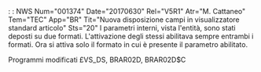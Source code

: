  :  : NWS Num="001374" Date="20170630" Rel="V5R1" Atr="M. Cattaneo" Tem="TEC" App="BR" Tit="Nuova disposizione campi in visualizzatore standard articolo" Sts="20"
I parametri interni, vista l'entità, sono stati deposti su due formati.
L'attivazione degli stessi abilitava sempre entrambi i formati.
Ora si attiva solo il formato in cui è presente il parametro abilitato.

Programmi modificati
£VS_DS, BRAR02D, BRAR02D$C
